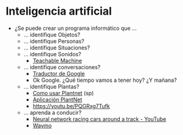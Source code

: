 # Inteligencia artificial

- ¿Se puede crear un programa informático que ...
    - ... identifique Objetos?
    - ... identifique Personas?
    - ... identifique Situaciones?
    - ... identifique Sonidos?
        - [Teachable Machine](../../actividades/ia/teachable-machine.md)
    - ... identifique conversaciones?
        - [Traductor de Google](https://translate.google.com/?hl=es#en)
        - Ok Google. ¿Qué tiempo vamos a tener hoy? ¿Y mañana?
    - ... identifique Plantas?
        - [Como usar Plantnet](https://youtu.be/d5duotK3rdw) (sp)
        - [Aplicación PlantNet](https://play.google.com/store/apps/details?id=org.plantnet&hl=es)
        - https://youtu.be/PQGRxg7Tufk
    - ... aprenda a conducir?
        - [Neural network racing cars around a track - YouTube](https://m.youtube.com/watch?v=wL7tSgUpy8w)
        - [Waymo](https://m.youtube.com/watch?v=aaOB-ErYq6Y)
